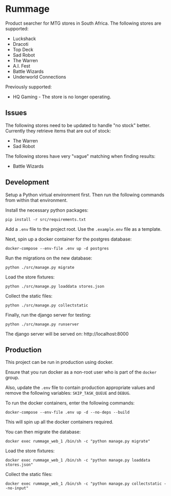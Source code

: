 # Rummage

Product searcher for MTG stores in South Africa. The following stores are supported:

- Luckshack
- Dracoti
- Top Deck
- Sad Robot
- The Warren
- A.I. Fest
- Battle Wizards
- Underworld Connections

Previously supported:

- HQ Gaming - The store is no longer operating.


## Issues

The following stores need to be updated to handle "no stock" better. Currently they retrieve items that are out of stock:

- The Warren
- Sad Robot

The following stores have very "vague" matching when finding results:

- Battle Wizards


## Development

Setup a Python virtual environment first. Then run the following commands from within that environment.

Install the necessary python packages:

```shell
pip install -r src/requirements.txt
```

Add a `.env` file to the project root. Use the `.example.env` file as a template.

Next, spin up a docker container for the postgres database:

```shell
docker-compose --env-file .env up -d postgres
```

Run the migrations on the new database:

```shell
python ./src/manage.py migrate
```

Load the store fixtures:

```shell
python ./src/manage.py loaddata stores.json
```

Collect the static files:

```shell
python ./src/manage.py collectstatic
```

Finally, run the django server for testing:

```shell
python ./src/manage.py runserver
```

The django server will be served on: http://localhost:8000


## Production

This project can be run in production using docker.

Ensure that you run docker as a non-root user who is part of the `docker` group.

Also, update the `.env` file to contain production appropriate values and remove the following variables: `SKIP_TASK_QUEUE` and `DEBUG`.

To run the docker containers, enter the following commands:

```shell
docker-compose --env-file .env up -d --no-deps --build
```

This will spin up all the docker containers required.

You can then migrate the database:

```shell
docker exec rummage_web_1 /bin/sh -c "python manage.py migrate"
```

Load the store fixtures:

```shell
docker exec rummage_web_1 /bin/sh -c "python manage.py loaddata stores.json"
```

Collect the static files:

```shell
docker exec rummage_web_1 /bin/sh -c "python manage.py collectstatic --no-input"
```
